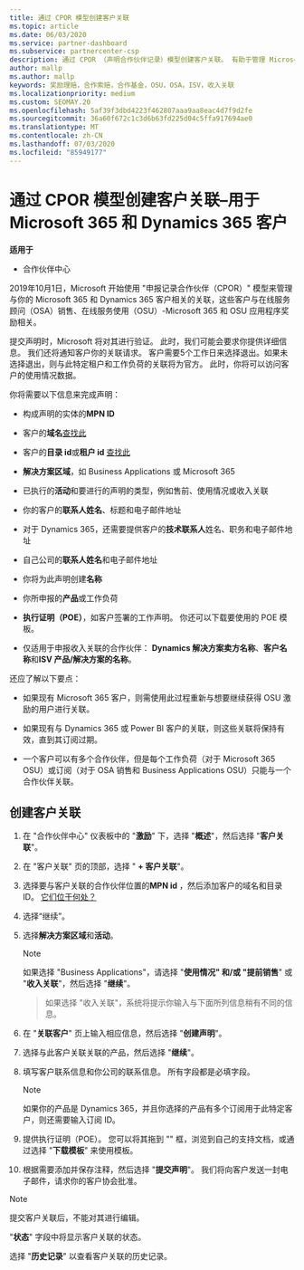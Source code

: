 ```yaml
---
title: 通过 CPOR 模型创建客户关联
ms.topic: article
ms.date: 06/03/2020
ms.service: partner-dashboard
ms.subservice: partnercenter-csp
description: 通过 CPOR （声明合作伙伴记录）模型创建客户关联。 有助于管理 Microsoft 365 和 Dynamics 365 客户的销售、使用情况、& 奖励。
author: mallp
ms.author: mallp
keywords: 奖励理赔，合作索赔，合作基金，OSU，OSA，ISV，收入关联
ms.localizationpriority: medium
ms.custom: SEOMAY.20
ms.openlocfilehash: 5af39f3dbd4223f462807aaa9aa8eac4d7f9d2fe
ms.sourcegitcommit: 36a60f672c1c3d6b63fd225d04c5ffa917694ae0
ms.translationtype: MT
ms.contentlocale: zh-CN
ms.lasthandoff: 07/03/2020
ms.locfileid: "85949177"
---
```

# <a name="create-a-customer-association-via-the-cpor-model--use-for-microsoft-365-and-dynamics-365-customers"></a>通过 CPOR 模型创建客户关联–用于 Microsoft 365 和 Dynamics 365 客户

**适用于**

- 合作伙伴中心

2019年10月1日，Microsoft 开始使用 "申报记录合作伙伴（CPOR）" 模型来管理与你的 Microsoft 365 和 Dynamics 365 客户相关的关联，这些客户与在线服务顾问（OSA）销售、在线服务使用（OSU）-Microsoft 365 和 OSU 应用程序奖励相关。

提交声明时，Microsoft 将对其进行验证。 此时，我们可能会要求你提供详细信息。 我们还将通知客户你的关联请求。 客户需要5个工作日来选择退出。如果未选择退出，则与此特定租户和工作负荷的关联将为官方。 此时，你将可以访问客户的使用情况数据。 

你将需要以下信息来完成声明：

- 构成声明的实体的**MPN ID**

- 客户的**域名**[查找此](https://docs.microsoft.com/partner-center/find-customer-domain-name)

- 客户的**目录 id**或**租户 id** [查找此](https://docs.microsoft.com/partner-center/find-customer-domain-name)

- **解决方案区域**，如 Business Applications 或 Microsoft 365

- 已执行的**活动**和要进行的声明的类型，例如售前、使用情况或收入关联

- 你的客户的**联系人姓名**、标题和电子邮件地址

- 对于 Dynamics 365，还需要提供客户的**技术联系人**姓名、职务和电子邮件地址

- 自己公司的**联系人姓名**和电子邮件地址

- 你将为此声明创建**名称**

- 你所申报的**产品**或工作负荷

- **执行证明（POE）**，如客户签署的工作声明。 你还可以下载要使用的 POE 模板。

- 仅适用于申报收入关联的合作伙伴： **Dynamics 解决方案卖方名称**、**客户名称**和**ISV 产品/解决方案的名称**。 

还应了解以下要点：

- 如果现有 Microsoft 365 客户，则需使用此过程重新与想要继续获得 OSU 激励的用户进行关联。

- 如果现有与 Dynamics 365 或 Power BI 客户的关联，则这些关联将保持有效，直到其订阅过期。

- 一个客户可以有多个合作伙伴，但是每个工作负荷（对于 Microsoft 365 OSU）或订阅（对于 OSA 销售和 Business Applications OSU）只能与一个合作伙伴关联。

## <a name="create-a-customer-association"></a>创建客户关联

1. 在 "合作伙伴中心" 仪表板中的 "**激励**" 下，选择 "**概述**"，然后选择 "**客户关联**"。 

2. 在 "客户关联" 页的顶部，选择 " **+ 客户关联**"。

3. 选择要与客户关联的合作伙伴位置的**MPN id** ，然后添加客户的域名和目录 ID。 [它们位于何处？](https://docs.microsoft.com/partner-center/find-customer-domain-name)

4. 选择“继续”。

5. 选择**解决方案区域**和**活动**。 

   >[!Note]
   >
   >如果选择 "Business Applications"，请选择 "**使用情况" 和/或 "提前销售**" 或 "**收入关联**"，然后选择 "**继续**"。 

   >如果选择 "收入关联"，系统将提示你输入与下面所列信息稍有不同的信息。

6. 在 "**关联客户**" 页上输入相应信息，然后选择 "**创建声明**"。

7. 选择与此客户关联关联的产品，然后选择 "**继续**"。

8. 填写客户联系信息和你公司的联系信息。 所有字段都是必填字段。 

   >[!NOTE]
   >如果你的产品是 Dynamics 365，并且你选择的产品有多个订阅用于此特定客户，则还需要输入订阅 ID。

9. 提供执行证明（POE）。 您可以将其拖到 "" 框，浏览到自己的支持文档，或通过选择 "**下载模板**" 来使用模板。 

10. 根据需要添加并保存注释，然后选择 "**提交声明**"。 我们将向客户发送一封电子邮件，请求你的客户协会批准。

   >[!NOTE]
   >提交客户关联后，不能对其进行编辑。

"**状态**" 字段中将显示客户关联的状态。

选择 "**历史记录**" 以查看客户关联的历史记录。
